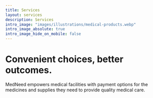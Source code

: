 ```yaml
---
title: Services
layout: services
description: Services
intro_image: "images/illustrations/medical-products.webp"
intro_image_absolute: true
intro_image_hide_on_mobile: false
---
```


# Convenient choices, better outcomes.

MedNeed empowers medical facilities with payment options for the medicines and supplies they need to provide quality medical care.